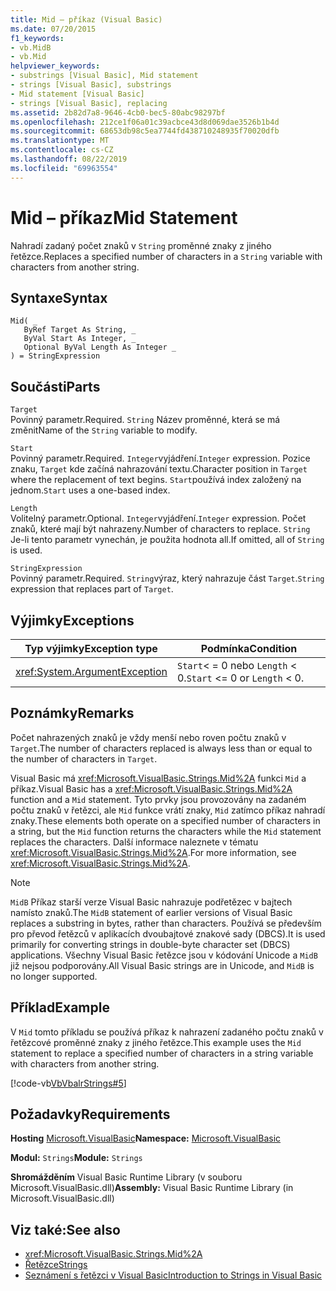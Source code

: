 ```yaml
---
title: Mid – příkaz (Visual Basic)
ms.date: 07/20/2015
f1_keywords:
- vb.MidB
- vb.Mid
helpviewer_keywords:
- substrings [Visual Basic], Mid statement
- strings [Visual Basic], substrings
- Mid statement [Visual Basic]
- strings [Visual Basic], replacing
ms.assetid: 2b82d7a8-9646-4cb0-bec5-80abc98297bf
ms.openlocfilehash: 212ce1f06a01c39acbce43d8d069dae3526b1b4d
ms.sourcegitcommit: 68653db98c5ea7744fd438710248935f70020dfb
ms.translationtype: MT
ms.contentlocale: cs-CZ
ms.lasthandoff: 08/22/2019
ms.locfileid: "69963554"
---
```

# <a name="mid-statement"></a><span data-ttu-id="eb6a3-102">Mid – příkaz</span><span class="sxs-lookup"><span data-stu-id="eb6a3-102">Mid Statement</span></span>
<span data-ttu-id="eb6a3-103">Nahradí zadaný počet znaků v `String` proměnné znaky z jiného řetězce.</span><span class="sxs-lookup"><span data-stu-id="eb6a3-103">Replaces a specified number of characters in a `String` variable with characters from another string.</span></span>  
  
## <a name="syntax"></a><span data-ttu-id="eb6a3-104">Syntaxe</span><span class="sxs-lookup"><span data-stu-id="eb6a3-104">Syntax</span></span>  
  
```  
Mid( _  
   ByRef Target As String, _  
   ByVal Start As Integer, _  
   Optional ByVal Length As Integer _  
) = StringExpression  
```  
  
## <a name="parts"></a><span data-ttu-id="eb6a3-105">Součásti</span><span class="sxs-lookup"><span data-stu-id="eb6a3-105">Parts</span></span>  
 `Target`  
 <span data-ttu-id="eb6a3-106">Povinný parametr.</span><span class="sxs-lookup"><span data-stu-id="eb6a3-106">Required.</span></span> <span data-ttu-id="eb6a3-107">`String` Název proměnné, která se má změnit</span><span class="sxs-lookup"><span data-stu-id="eb6a3-107">Name of the `String` variable to modify.</span></span>  
  
 `Start`  
 <span data-ttu-id="eb6a3-108">Povinný parametr.</span><span class="sxs-lookup"><span data-stu-id="eb6a3-108">Required.</span></span> <span data-ttu-id="eb6a3-109">`Integer`vyjádření.</span><span class="sxs-lookup"><span data-stu-id="eb6a3-109">`Integer` expression.</span></span> <span data-ttu-id="eb6a3-110">Pozice znaku, `Target` kde začíná nahrazování textu.</span><span class="sxs-lookup"><span data-stu-id="eb6a3-110">Character position in `Target` where the replacement of text begins.</span></span> <span data-ttu-id="eb6a3-111">`Start`používá index založený na jednom.</span><span class="sxs-lookup"><span data-stu-id="eb6a3-111">`Start` uses a one-based index.</span></span>  
  
 `Length`  
 <span data-ttu-id="eb6a3-112">Volitelný parametr.</span><span class="sxs-lookup"><span data-stu-id="eb6a3-112">Optional.</span></span> <span data-ttu-id="eb6a3-113">`Integer`vyjádření.</span><span class="sxs-lookup"><span data-stu-id="eb6a3-113">`Integer` expression.</span></span> <span data-ttu-id="eb6a3-114">Počet znaků, které mají být nahrazeny.</span><span class="sxs-lookup"><span data-stu-id="eb6a3-114">Number of characters to replace.</span></span> <span data-ttu-id="eb6a3-115">`String` Je-li tento parametr vynechán, je použita hodnota all.</span><span class="sxs-lookup"><span data-stu-id="eb6a3-115">If omitted, all of `String` is used.</span></span>  
  
 `StringExpression`  
 <span data-ttu-id="eb6a3-116">Povinný parametr.</span><span class="sxs-lookup"><span data-stu-id="eb6a3-116">Required.</span></span> <span data-ttu-id="eb6a3-117">`String`výraz, který nahrazuje část `Target`.</span><span class="sxs-lookup"><span data-stu-id="eb6a3-117">`String` expression that replaces part of `Target`.</span></span>  
  
## <a name="exceptions"></a><span data-ttu-id="eb6a3-118">Výjimky</span><span class="sxs-lookup"><span data-stu-id="eb6a3-118">Exceptions</span></span>  
  
|<span data-ttu-id="eb6a3-119">Typ výjimky</span><span class="sxs-lookup"><span data-stu-id="eb6a3-119">Exception type</span></span>|<span data-ttu-id="eb6a3-120">Podmínka</span><span class="sxs-lookup"><span data-stu-id="eb6a3-120">Condition</span></span>|  
|--------------------|---------------|  
|<xref:System.ArgumentException>|<span data-ttu-id="eb6a3-121">`Start`< = 0 nebo `Length` < 0.</span><span class="sxs-lookup"><span data-stu-id="eb6a3-121">`Start` <= 0 or `Length` < 0.</span></span>|  
  
## <a name="remarks"></a><span data-ttu-id="eb6a3-122">Poznámky</span><span class="sxs-lookup"><span data-stu-id="eb6a3-122">Remarks</span></span>  
 <span data-ttu-id="eb6a3-123">Počet nahrazených znaků je vždy menší nebo roven počtu znaků v `Target`.</span><span class="sxs-lookup"><span data-stu-id="eb6a3-123">The number of characters replaced is always less than or equal to the number of characters in `Target`.</span></span>  
  
 <span data-ttu-id="eb6a3-124">Visual Basic má <xref:Microsoft.VisualBasic.Strings.Mid%2A> funkci `Mid` a příkaz.</span><span class="sxs-lookup"><span data-stu-id="eb6a3-124">Visual Basic has a <xref:Microsoft.VisualBasic.Strings.Mid%2A> function and a `Mid` statement.</span></span> <span data-ttu-id="eb6a3-125">Tyto prvky jsou provozovány na zadaném počtu znaků v řetězci, ale `Mid` funkce vrátí znaky, `Mid` zatímco příkaz nahradí znaky.</span><span class="sxs-lookup"><span data-stu-id="eb6a3-125">These elements both operate on a specified number of characters in a string, but the `Mid` function returns the characters while the `Mid` statement replaces the characters.</span></span> <span data-ttu-id="eb6a3-126">Další informace naleznete v tématu <xref:Microsoft.VisualBasic.Strings.Mid%2A>.</span><span class="sxs-lookup"><span data-stu-id="eb6a3-126">For more information, see <xref:Microsoft.VisualBasic.Strings.Mid%2A>.</span></span>  
  
> [!NOTE]
> <span data-ttu-id="eb6a3-127">`MidB` Příkaz starší verze Visual Basic nahrazuje podřetězec v bajtech namísto znaků.</span><span class="sxs-lookup"><span data-stu-id="eb6a3-127">The `MidB` statement of earlier versions of Visual Basic replaces a substring in bytes, rather than characters.</span></span> <span data-ttu-id="eb6a3-128">Používá se především pro převod řetězců v aplikacích dvoubajtové znakové sady (DBCS).</span><span class="sxs-lookup"><span data-stu-id="eb6a3-128">It is used primarily for converting strings in double-byte character set (DBCS) applications.</span></span> <span data-ttu-id="eb6a3-129">Všechny Visual Basic řetězce jsou v kódování Unicode a `MidB` již nejsou podporovány.</span><span class="sxs-lookup"><span data-stu-id="eb6a3-129">All Visual Basic strings are in Unicode, and `MidB` is no longer supported.</span></span>  
  
## <a name="example"></a><span data-ttu-id="eb6a3-130">Příklad</span><span class="sxs-lookup"><span data-stu-id="eb6a3-130">Example</span></span>  
 <span data-ttu-id="eb6a3-131">V `Mid` tomto příkladu se používá příkaz k nahrazení zadaného počtu znaků v řetězcové proměnné znaky z jiného řetězce.</span><span class="sxs-lookup"><span data-stu-id="eb6a3-131">This example uses the `Mid` statement to replace a specified number of characters in a string variable with characters from another string.</span></span>  
  
 [!code-vb[VbVbalrStrings#5](~/samples/snippets/visualbasic/VS_Snippets_VBCSharp/VbVbalrStrings/VB/Class1.vb#5)]  
  
## <a name="requirements"></a><span data-ttu-id="eb6a3-132">Požadavky</span><span class="sxs-lookup"><span data-stu-id="eb6a3-132">Requirements</span></span>  
 <span data-ttu-id="eb6a3-133">**Hosting** [Microsoft.VisualBasic](../../../visual-basic/language-reference/runtime-library-members.md)</span><span class="sxs-lookup"><span data-stu-id="eb6a3-133">**Namespace:** [Microsoft.VisualBasic](../../../visual-basic/language-reference/runtime-library-members.md)</span></span>  
  
 <span data-ttu-id="eb6a3-134">**Modul:** `Strings`</span><span class="sxs-lookup"><span data-stu-id="eb6a3-134">**Module:** `Strings`</span></span>  
  
 <span data-ttu-id="eb6a3-135">**Shromážděním** Visual Basic Runtime Library (v souboru Microsoft.VisualBasic.dll)</span><span class="sxs-lookup"><span data-stu-id="eb6a3-135">**Assembly:** Visual Basic Runtime Library (in Microsoft.VisualBasic.dll)</span></span>  
  
## <a name="see-also"></a><span data-ttu-id="eb6a3-136">Viz také:</span><span class="sxs-lookup"><span data-stu-id="eb6a3-136">See also</span></span>

- <xref:Microsoft.VisualBasic.Strings.Mid%2A>
- [<span data-ttu-id="eb6a3-137">Řetězce</span><span class="sxs-lookup"><span data-stu-id="eb6a3-137">Strings</span></span>](../../../visual-basic/programming-guide/language-features/strings/index.md)
- [<span data-ttu-id="eb6a3-138">Seznámení s řetězci v Visual Basic</span><span class="sxs-lookup"><span data-stu-id="eb6a3-138">Introduction to Strings in Visual Basic</span></span>](../../../visual-basic/programming-guide/language-features/strings/introduction-to-strings.md)
